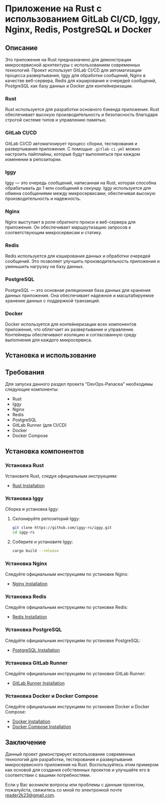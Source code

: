 # Приложение на Rust с использованием GitLab CI/CD, Iggy, Nginx, Redis, PostgreSQL и Docker

## Описание

Это приложение на Rust предназначено для демонстрации микросервисной архитектуры с использованием современных технологий. Проект использует GitLab CI/CD для автоматизации процесса развертывания, Iggy для обработки сообщений, Nginx в качестве веб-сервера, Redis для кэширования и очередей сообщений, PostgreSQL как базу данных и Docker для контейнеризации.

### Rust

Rust используется для разработки основного бэкенда приложения. Rust обеспечивает высокую производительность и безопасность благодаря строгой системе типов и управлению памятью.

### GitLab CI/CD

GitLab CI/CD автоматизирует процесс сборки, тестирования и развертывания приложения. С помощью `.gitlab-ci.yml` можно настроить пайплайны, которые будут выполняться при каждом изменении в репозитории.

### Iggy

Iggy — это очередь сообщений, написанная на Rust, которая способна обрабатывать до 1 млн сообщений в секунду. Iggy используется для обмена сообщениями между микросервисами, обеспечивая высокую производительность и надежность.

### Nginx

Nginx выступает в роли обратного прокси и веб-сервера для приложения. Он обеспечивает маршрутизацию запросов к соответствующим микросервисам и статику.

### Redis

Redis используется для кэширования данных и обработки очередей сообщений. Это позволяет улучшить производительность приложения и уменьшить нагрузку на базу данных.

### PostgreSQL

PostgreSQL — это основная реляционная база данных для хранения данных приложения. Она обеспечивает надежное и масштабируемое хранение данных с поддержкой транзакций.

### Docker

Docker используется для контейнеризации всех компонентов приложения, что облегчает их развертывание и управление. Контейнеры обеспечивают изоляцию и согласованную среду выполнения для каждого микросервиса.

## Установка и использование

## Требования

Для запуска данного раздел проекта "DevOps-Panacea" необходимы следующие компоненты:

- Rust
- Iggy
- Nginx
- Redis
- PostgreSQL
- GitLab Runner (для CI/CD)
- Docker
- Docker Compose

## Установка компонентов

### Установка Rust

Установите Rust, следуя официальным инструкциям:
- [Rust Installation](https://www.rust-lang.org/tools/install)

### Установка Iggy

Сборка и установка Iggy:
1. Склонируйте репозиторий Iggy:
    ```bash
    git clone https://github.com/iggy-rs/iggy.git
    cd iggy-rs
    ```
2. Соберите и установите Iggy:
    ```bash
    cargo build --release
    ```

### Установка Nginx

Следуйте официальным инструкциям по установке Nginx:
- [Nginx Installation](https://nginx.org/en/docs/install.html)

### Установка Redis

Следуйте официальным инструкциям по установке Redis:
- [Redis Installation](https://redis.io/download)

### Установка PostgreSQL

Следуйте официальным инструкциям по установке PostgreSQL:
- [PostgreSQL Installation](https://www.postgresql.org/download/)

### Установка GitLab Runner

Следуйте официальным инструкциям по установке GitLab Runner:
- [GitLab Runner Installation](https://docs.gitlab.com/runner/install/)

### Установка Docker и Docker Compose

Следуйте официальным инструкциям по установке Docker и Docker Compose:
- [Docker Installation](https://docs.docker.com/get-docker/)
- [Docker Compose Installation](https://docs.docker.com/compose/install/)

## Заключение

Данный проект демонстрирует использование современных технологий для разработки, тестирования и развертывания микросервисного приложения на Rust. Воспользуйтесь этим примером как основой для создания собственных проектов и улучшайте его в соответствии с вашими потребностями.

Если у Вас возникли вопросы или проблемы с данным проектом, пожалуйста, свяжитесь со мной по электронной почте [reader2k23@gmail.com](mailto:reader2k23@gmail.com).
